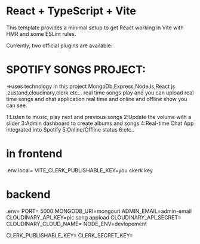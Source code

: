 # React + TypeScript + Vite

This template provides a minimal setup to get React working in Vite with HMR and some ESLint rules.

Currently, two official plugins are available:



# SPOTIFY SONGS PROJECT:

=>uses technology in this project MongoDb,Express,NodeJs,React js ,zustand,cloudinary,clerk etc...
real time songs play and you can upload real time songs and chat application real time and online and offline show you can see.

1:Listen to music, play next and previous songs
2:Update the volume with a slider
3:Admin dashboard to create albums and songs
4:Real-time Chat App integrated into Spotify
5:Online/Offline status
6:etc..



# in frontend
.env.local=
VITE_CLERK_PUBLISHABLE_KEY=you ckerk key


# backend

.env=
PORT= 5000
MONGODB_URI=mongouri
ADMIN_EMAIL=admin-email
CLOUDINARY_API_KEY=pic song appload
CLOUDINARY_API_SECRET=
CLOUDINARY_CLOUD_NAME=
NODE_ENV=devlopement

CLERK_PUBLISHABLE_KEY=
CLERK_SECRET_KEY=

